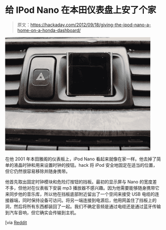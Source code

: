 # 给 IPod Nano 在本田仪表盘上安了个家

> 原文：<https://hackaday.com/2012/09/18/giving-the-ipod-nano-a-home-on-a-honda-dashboard/>

![](img/9b79a6487e08ac26913735d2502a758a.png "ipod-nano-honda-dashboard")

在他 2001 年本田雅阁的仪表板上，iPod Nano 看起来就像在家一样。他去掉了简单的液晶时钟和用来设置时钟的按钮。hack 将 iPod 安全地固定在适当的位置，但它仍然很容易移除并随身携带。

他首先取出固定时钟模块和危险灯按钮的挡板。最初的显示屏与 Nano 的宽度差不多，但他对在仪表板下安装 mp3 播放器不感兴趣。因为他需要能够随身携带它来同步他的音乐库，所以他在挡板底部附近留出了一个空间来接受 USB 电缆的连接器端，同时保持设备可访问。将另一端连接到电源后，他用网盖住了挡板上的洞，然后将所有东西都装回了一起。我们不确定音频是通过电缆还是通过蓝牙传输到汽车音响，但它确实会传输到主机。

[via [Reddit](http://www.reddit.com/r/DIY/comments/zzwb3/changed_the_digital_clock_in_my_01_honda_accord/)